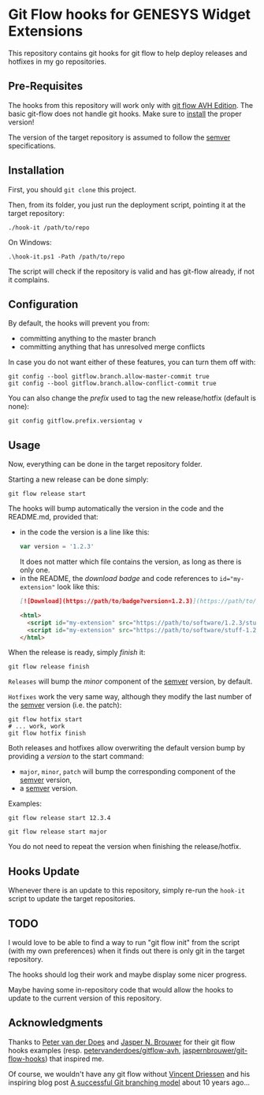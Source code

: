# Git Flow hooks for GENESYS Widget Extensions

This repository contains git hooks for git flow to help deploy releases and hotfixes in my go repositories.

## Pre-Requisites

The hooks from this repository will work only with [git flow AVH Edition](https://github.com/petervanderdoes/gitflow-avh). The basic git-flow does not handle git hooks. Make sure to [install](https://github.com/petervanderdoes/gitflow-avh/wiki/Installation) the proper version!

The version of the target repository is assumed to follow the [semver](https://semver.org) specifications.

## Installation

First, you should `git clone` this project.

Then, from its folder, you just run the deployment script, pointing it at the target repository:  
```console
./hook-it /path/to/repo
```  
On Windows:
```posh
.\hook-it.ps1 -Path /path/to/repo
```

The script will check if the repository is valid and has git-flow already, if not it complains.

## Configuration

By default, the hooks will prevent you from:
- committing anything to the master branch
- committing anything that has unresolved merge conflicts

In case you do not want either of these features, you can turn them off with:
```console
git config --bool gitflow.branch.allow-master-commit true
git config --bool gitflow.branch.allow-conflict-commit true
```

You can also change the _prefix_ used to tag the new release/hotfix (default is none):
```console
git config gitflow.prefix.versiontag v
```

## Usage

Now, everything can be done in the target repository folder.

Starting a new release can be done simply:
```console
git flow release start
```

The hooks will bump automatically the version in the code and the README.md, provided that:
- in the code the version is a line like this:  
  ```js
  var version = '1.2.3'
  ```  
  It does not matter which file contains the version, as long as there is only one.
- in the README, the _download badge_ and code references to `id="my-extension"` look like this:
   ```markdown
   [![Download](https://path/to/badge?version=1.2.3)](https://path/to/software/1.2.3/whatever)
   ```
   ```html
   <html>
     <script id="my-extension" src="https://path/to/software/1.2.3/stuff.js"></script>
     <script id="my-extension" src="https://path/to/software/stuff-1.2.3.js"></script>
   </html>
   ```

When the release is ready, simply _finish_ it:
```console
git flow release finish
```

`Releases` will bump the _minor_ component of the [semver](https://semver.org) version, by default.

`Hotfixes` work the very same way, although they modify the last number of the [semver](https://semver.org) version (i.e. the patch):
```console
git flow hotfix start
# ... work, work
git flow hotfix finish
```

Both releases and hotfixes allow overwriting the default version bump by providing a _version_ to the start command:
- `major`, `minor`, `patch` will bump the corresponding component of the [semver](https://semver.org) version,
- a [semver](https://semver.org) version.

Examples:
```console
git flow release start 12.3.4
```
```console
git flow release start major
```

You do not need to repeat the version when finishing the release/hotfix.

## Hooks Update

Whenever there is an update to this repository, simply re-run the `hook-it` script to update the target repositories.

## TODO

I would love to be able to find a way to run "git flow init" from the script (with my own preferences) when it finds out there is only git in the target repository.

The hooks should log their work and maybe display some nicer progress.

Maybe having some in-repository code that would allow the hooks to update to the current version of this repository.

## Acknowledgments

Thanks to [Peter van der Does](https://github.com/petervanderdoes) and [Jasper N. Brouwer](https://github.com/jaspernbrouwer) for their git flow hooks examples (resp. [petervanderdoes/gitflow-avh](https://github.com/petervanderdoes/gitflow-avh), [jaspernbrouwer/git-flow-hooks](https://github.com/jaspernbrouwer/git-flow-hooks)) that inspired me.

Of course, we wouldn't have any git flow without [Vincent Driessen](https://nvie.com/about) and his inspiring blog post [A successful Git branching model](https://nvie.com/posts/a-successful-git-branching-model) about 10 years ago...
